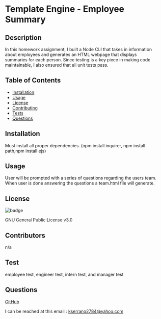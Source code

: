 
  #  Template Engine - Employee Summary
  ## Description
  In this homework assignment, I built a Node CLI that takes in information about employees and generates an HTML webpage that displays summaries for each person. Since testing is a key piece in making code maintainable, I also ensured that all unit tests pass.

  ## Table of Contents
  * [Installation](#installation)
  * [Usage](#usage)
  * [License](#license)
  * [Contributing](#contributors)
  * [Tests](#test)
  * [Questions](#questions)
  
  ## Installation
  <p> Must install all proper dependencies. (npm install inquirer, npm install path,npm install ejs)</p>

  ## Usage
  <p> User will be prompted with a series of questions regarding the users team. When user is done answering the questions a team.html file will generate.</p>

  ## License
  <img>![badge](https://img.shields.io/badge/license-GNU%20General%20Public%20License%20v3.0-brightgreen)</img>
  <p>GNU General Public License v3.0</p>

  ## Contributors
  <p>n/a</p>

  ## Test
  <p> employee test, engineer test, intern test, and manager test</p>
  
  ## Questions
  <a href = "https://github.com/kevinserrano"> GitHub </a> 

  I can be reached at this email : <a href= "mailto:kserrano2784@yahoo.com">kserrano2784@yahoo.com</a> 

 
